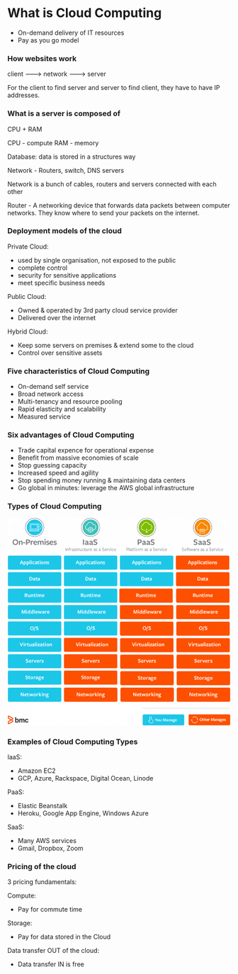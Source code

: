 # What is Cloud Computing

- On-demand delivery of IT resources
- Pay as you go model

### How websites work

client ---> network ---> server

For the client to find server and server to find client, they have to have IP addresses.

### What is a server is composed of

CPU + RAM

CPU - compute
RAM - memory

Database: data is stored in a structures way

Network - Routers, switch, DNS servers

Network is a bunch of cables, routers and servers connected with each other

Router - A networking device that forwards data packets between computer networks. They know where to send your packets on the internet.

### Deployment models of the cloud

Private Cloud:

- used by single organisation, not exposed to the public
- complete control
- security for sensitive applications
- meet specific business needs

Public Cloud:

- Owned & operated by 3rd party cloud service provider
- Delivered over the internet

Hybrid Cloud:

- Keep some servers on premises & extend some to the cloud
- Control over sensitive assets

### Five characteristics of Cloud Computing

- On-demand self service
- Broad network access
- Multi-tenancy and resource pooling
- Rapid elasticity and scalability
- Measured service

### Six advantages of Cloud Computing

- Trade capital expence for operational expense
- Benefit from massive economies of scale
- Stop guessing capacity
- Increased speed and agility
- Stop spending money running & maintaining data centers
- Go global in minutes: leverage the AWS global infrastructure

### Types of Cloud Computing

![alt text](./assets/types-cc.png)

### Examples of Cloud Computing Types

IaaS:

- Amazon EC2
- GCP, Azure, Rackspace, Digital Ocean, Linode

PaaS:

- Elastic Beanstalk
- Heroku, Google App Engine, Windows Azure

SaaS:

- Many AWS services
- Gmail, Dropbox, Zoom

### Pricing of the cloud

3 pricing fundamentals:

Compute:

- Pay for commute time

Storage:

- Pay for data stored in the Cloud

Data transfer OUT of the cloud:

- Data transfer IN is free
